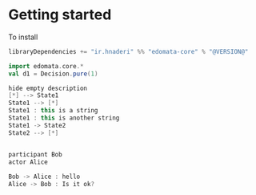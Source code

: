 # Getting started

To install 

```scala
libraryDependencies += "ir.hnaderi" %% "edomata-core" % "@VERSION@"
```

```scala mdoc
import edomata.core.*
val d1 = Decision.pure(1)
```


```scala mdoc:plantuml
hide empty description
[*] --> State1
State1 --> [*]
State1 : this is a string
State1 : this is another string
State1 -> State2
State2 --> [*]
```

```scala mdoc:plantuml

participant Bob
actor Alice
 
Bob -> Alice : hello
Alice -> Bob : Is it ok?

```
